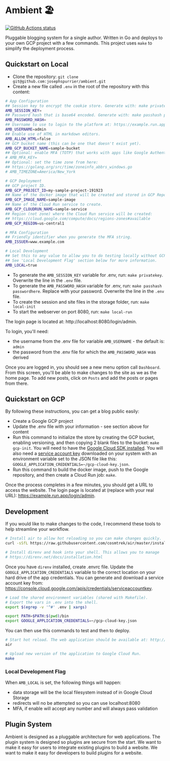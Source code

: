 # Ambient 🏖️

[![GitHub Actions status](https://github.com/josephspurrier/ambient/actions/workflows/unit-tests.yml/badge.svg)](https://github.com/josephspurrier/ambient/actions)

Pluggable blogging system for a single author. Written in Go and deploys to your own GCP project with a few commands. This project uses `make` to simplify the deployment process.

## Quickstart on Local

- Clone the repository: `git clone git@github.com:josephspurrier/ambient.git`
- Create a new file called `.env` in the root of the repository with this content:

```bash
# App Configuration
## Session key to encrypt the cookie store. Generate with: make privatekey
AMB_SESSION_KEY=
## Password hash that is base64 encoded. Generate with: make passhash passwordhere
AMB_PASSWORD_HASH=
## Username to use to login to the platform at: https://example.run.app/login/admin
AMB_USERNAME=admin
## Enable use of HTML in markdown editors.
AMB_ALLOW_HTML=false
## GCP bucket name (this can be one that doesn't exist yet).
AMB_GCP_BUCKET_NAME=sample-bucket
## Optional: enable MFA (TOTP) that works with apps like Google Authenticator. Generate with: make mfa
# AMB_MFA_KEY=
## Optional: set the time zone from here:
## https://golang.org/src/time/zoneinfo_abbrs_windows.go
# AMB_TIMEZONE=America/New_York

# GCP Deployment
## GCP project ID.
AMB_GCP_PROJECT_ID=my-sample-project-191923
## Name of the docker image that will be created and stored in GCP Repository.
AMB_GCP_IMAGE_NAME=sample-image
## Name of the Cloud Run service to create.
AMB_GCP_CLOUDRUN_NAME=sample-service
## Region (not zone) where the Cloud Run service will be created:
## https://cloud.google.com/compute/docs/regions-zones#available
AMB_GCP_REGION=us-central1

# MFA Configuration
## Friendly identifier when you generate the MFA string.
AMB_ISSUER=www.example.com

# Local Development
## Set this to any value to allow you to do testing locally without GCP access.
## See 'Local Development Flag' section below for more information.
AMB_LOCAL=true
```

- To generate the `AMB_SESSION_KEY` variable for .env, run: `make privatekey`. Overwrite the line in the `.env` file.
- To generate the `AMB_PASSWORD_HASH` variable for .env, run: `make passhash passwordhere`. Replace with your password. Overwrite the line in the `.env` file.
- To create the session and site files in the storage folder, run: `make local-init`
- To start the webserver on port 8080, run: `make local-run`

The login page is located at: http://localhost:8080/login/admin.

To login, you'll need:

- the username from the .env file for variable `AMB_USERNAME` - the default is: `admin`
- the password from the .env file for which the `AMB_PASSWORD_HASH` was derived

Once you are logged in, you should see a new menu option call `Dashboard`. From this screen, you'll be able to make changes to the site as we as the home page. To add new posts, click on `Posts` and add the posts or pages from there.

## Quickstart on GCP

By following these instructions, you can get a blog public easily:

- Create a Google GCP project
- Update the .env file with your information - see section above for content
- Run this command to initialize the store by creating the GCP bucket, enabling versioning, and then copying 2 blank files to the bucket: `make gcp-init`. You will need to have the [Google Cloud SDK installed](https://cloud.google.com/sdk/docs/install). You will also need a [service account key](https://console.cloud.google.com/apis/credentials/serviceaccountkey) downloaded on your system with an environment variable set to the JSON file like this: `GOOGLE_APPLICATION_CREDENTIALS=~/gcp-cloud-key.json`.
- Run this command to build the docker image, push to the Google repository, and then create a Cloud Run job: `make`.

Once the process completes in a few minutes, you should get a URL to access the website. The login page is located at (replace with your real URL): https://example.run.app/login/admin.

## Development

If you would like to make changes to the code, I recommend these tools to help streamline your workflow.

```bash
# Install air to allow hot reloading so you can make changes quickly.
curl -sSfL https://raw.githubusercontent.com/cosmtrek/air/master/install.sh | sh -s

# Install direnv and hook into your shell. This allows you to manage 
# https://direnv.net/docs/installation.html
```

Once you have `direnv` installed, create .envrc file. Update the `GOOGLE_APPLICATION_CREDENTIALS` variable to the correct location on your hard drive of the app credentials. You can generate and download a service account key from: https://console.cloud.google.com/apis/credentials/serviceaccountkey.

```bash
# Load the shared environment variables (shared with Makefile).
# Export the vars in .env into the shell.
export $(egrep -v '^#' .env | xargs)

export PATH=$PATH:$(pwd)/bin
export GOOGLE_APPLICATION_CREDENTIALS=~/gcp-cloud-key.json
```

You can then use this commands to test and then to deploy.

```bash
# Start hot reload. The web application should be available at: http://localhost:8080
air

# Upload new version of the application to Google Cloud Run.
make
```

### Local Development Flag

When `AMB_LOCAL` is set, the following things will happen:

- data storage will be the local filesystem instead of in Google Cloud Storage
- redirects will no be attempted so you can use localhost:8080
- MFA, if enable will accept any number and will always pass validation

## Plugin System

Ambient is designed as a pluggable architecture for web applications.
The plugin system is designed so plugins are secure from the start.
We want to make it easy for users to integrate existing plugins to build a website.
We want to make it easy for developers to build plugins for a website.

